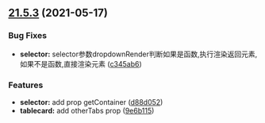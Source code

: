 ## [21.5.3](https://github.com/growingio/gio-design-pro/compare/v21.5.1...v21.5.3) (2021-05-17)


### Bug Fixes

* **selector:** selector参数dropdownRender判断如果是函数,执行渲染返回元素,如果不是函数,直接渲染元素 ([c345ab6](https://github.com/growingio/gio-design-pro/commit/c345ab66f5197d630fe71a5df7e5005091134cf8))


### Features

* **selector:** add prop getContainer ([d88d052](https://github.com/growingio/gio-design-pro/commit/d88d0525a5f6d10f939ffea124bb8f37a536191c))
* **tablecard:** add otherTabs prop ([9e6b115](https://github.com/growingio/gio-design-pro/commit/9e6b115defacd4a2db73b0657fb3112f737d9414))




